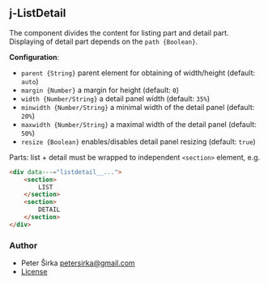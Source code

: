 ## j-ListDetail

The component divides the content for listing part and detail part. Displaying of detail part depends on the `path {Boolean}`.

__Configuration__:

- `parent {String}` parent element for obtaining of width/height (default: `auto`)
- `margin {Number}` a margin for height (default: `0`)
- `width {Number/String}` a detail panel width (default: `35%`)
- `minwidth {Number/String}` a minimal width of the detail panel (default: `20%`)
- `maxwidth {Number/String}` a maximal width of the detail panel (default: `50%`)
- `resize {Boolean}` enables/disables detail panel resizing (default: `true`)

Parts: list + detail must be wrapped to independent `<section>` element, e.g.

```html
<div data---="listdetail__...">
	<section>
		LIST
	</section>
	<section>
		DETAIL
	</section>
</div>
```

### Author

- Peter Širka <petersirka@gmail.com>
- [License](https://www.totaljs.com/license/)